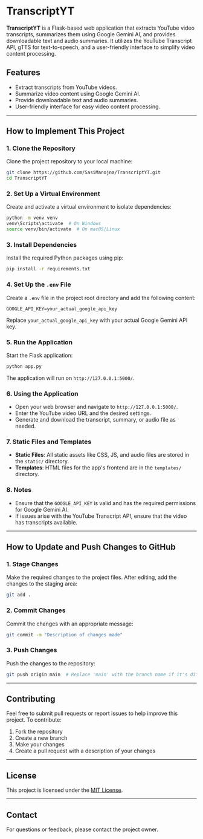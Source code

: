 # TranscriptYT

**TranscriptYT** is a Flask-based web application that extracts YouTube video transcripts, summarizes them using Google Gemini AI, and provides downloadable text and audio summaries. It utilizes the YouTube Transcript API, gTTS for text-to-speech, and a user-friendly interface to simplify video content processing.

## Features
- Extract transcripts from YouTube videos.
- Summarize video content using Google Gemini AI.
- Provide downloadable text and audio summaries.
- User-friendly interface for easy video content processing.

---

## How to Implement This Project

### 1. Clone the Repository
Clone the project repository to your local machine:

```bash
git clone https://github.com/SasiManojna/TranscriptYT.git
cd TranscriptYT
```

### 2. Set Up a Virtual Environment

Create and activate a virtual environment to isolate dependencies:

```bash
python -m venv venv
venv\Scripts\activate  # On Windows
source venv/bin/activate  # On macOS/Linux
```

### 3. Install Dependencies

Install the required Python packages using pip:

```bash
pip install -r requirements.txt
```

### 4. Set Up the `.env` File

Create a `.env` file in the project root directory and add the following content:

```
GOOGLE_API_KEY=your_actual_google_api_key
```

Replace `your_actual_google_api_key` with your actual Google Gemini API key.

### 5. Run the Application

Start the Flask application:

```bash
python app.py
```

The application will run on `http://127.0.0.1:5000/`.

### 6. Using the Application

- Open your web browser and navigate to `http://127.0.0.1:5000/`.
- Enter the YouTube video URL and the desired settings.
- Generate and download the transcript, summary, or audio file as needed.

### 7. Static Files and Templates

- **Static Files**: All static assets like CSS, JS, and audio files are stored in the `static/` directory.
- **Templates**: HTML files for the app's frontend are in the `templates/` directory.

### 8. Notes

- Ensure that the `GOOGLE_API_KEY` is valid and has the required permissions for Google Gemini AI.
- If issues arise with the YouTube Transcript API, ensure that the video has transcripts available.

---

## How to Update and Push Changes to GitHub

### 1. Stage Changes

Make the required changes to the project files. After editing, add the changes to the staging area:

```bash
git add .
```

### 2. Commit Changes

Commit the changes with an appropriate message:

```bash
git commit -m "Description of changes made"
```

### 3. Push Changes

Push the changes to the repository:

```bash
git push origin main  # Replace 'main' with the branch name if it's different
```

---

## Contributing

Feel free to submit pull requests or report issues to help improve this project. To contribute:

1. Fork the repository
2. Create a new branch
3. Make your changes
4. Create a pull request with a description of your changes

---

## License

This project is licensed under the [MIT License](LICENSE).

---

## Contact

For questions or feedback, please contact the project owner.

